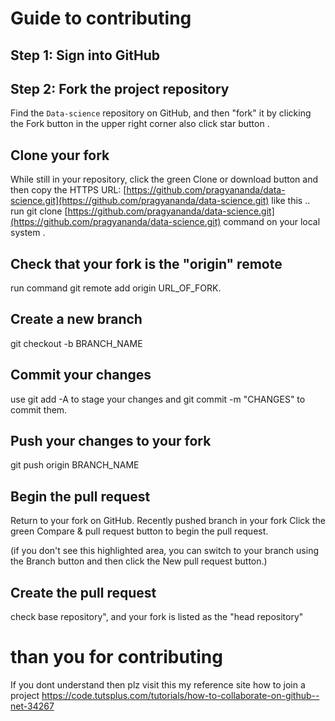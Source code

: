 
 # Guide to contributing
 ## Step 1: Sign into GitHub
 ## Step 2: Fork the project repository
Find the `Data-science` repository on GitHub, and then "fork" it    by clicking the Fork button in the upper right corner
also click star button .
 ## Clone your fork
 While still in your repository, click the green Clone or download button and then copy the HTTPS URL: [https://github.com/pragyananda/data-science.git](https://github.com/pragyananda/data-science.git) like this ..
 run git clone [https://github.com/pragyananda/data-science.git](https://github.com/pragyananda/data-science.git) command on your local system .
 ## Check that your fork is the "origin" remote
 run command git remote add origin URL_OF_FORK.
 ## Create a new branch
 git checkout -b BRANCH_NAME
 ## Commit your changes
  use git add -A to stage your changes and git commit -m "CHANGES" to commit them.
  ## Push your changes to your fork
  git push origin BRANCH_NAME
  ## Begin the pull request
  Return to your fork on GitHub.
Recently pushed branch in your fork
Click the green Compare & pull request button to begin the pull request.

(if you don't see this highlighted area, you can switch to your branch using the Branch button and then click the New pull request button.)
 ## Create the pull request
 check base repository", and your fork is listed as the "head repository"
 # than you for contributing
 If you dont understand then plz visit this my reference site how to join a project
 https://code.tutsplus.com/tutorials/how-to-collaborate-on-github--net-34267
